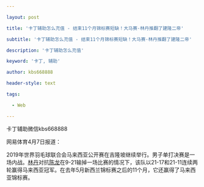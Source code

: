 ---
layout: post
title: '卡丁辅助怎么充值 - 结束11个月锦标赛短缺！大马赛·林丹推翻了建隆二帝'
subtitle: '卡丁辅助怎么充值 - 结束11个月锦标赛短缺！大马赛·林丹推翻了建隆二帝'
description: '卡丁辅助怎么充值'
keyword: '卡丁, 辅助'
author: kbs668888
header-style: text
tags:
  - Web
---
卡丁辅助微信kbs668888

网易体育4月7日报道：

2019年世界羽毛球联合会马来西亚公开赛在吉隆坡继续举行。男子单打决赛是一场内战。[林丹](/keywords/6/9/67974e39/1.html
"林丹")对抗[陈龙](/keywords/8/0/8c0c9f99/1.html
"谌龙")在9-21输掉一场比赛的情况下，该队以21-17和21-11连续两轮赢得马来西亚冠军。在去年5月新西兰锦标赛之后的11个月，它还赢得了马来西亚锦标赛。

